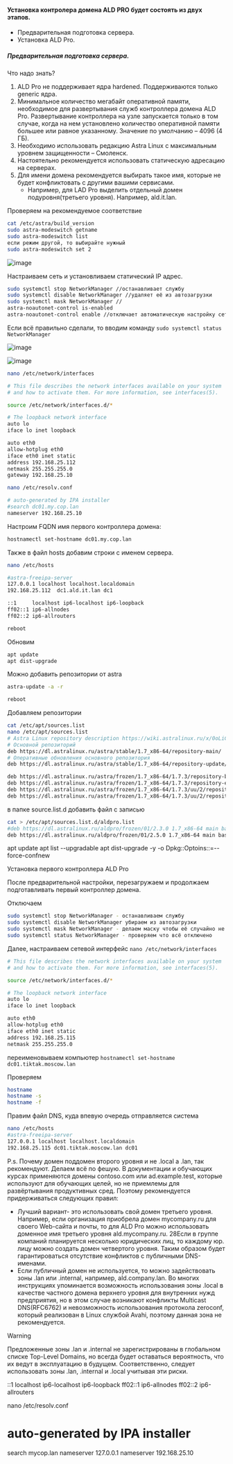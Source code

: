 #### Установка контролера домена ALD PRO будет состоять из двух этапов.

- Предварительная подготовка сервера.
- Установка ALD Pro.

##### Предварительная подготовка сервера.

Что надо знать?
1. ALD Pro не поддерживает ядра hardened. Поддерживаются только generic ядра.<br>
2. Минимальное количество мегабайт оперативной памяти, необходимое для развертывания служб контроллера домена ALD Pro. Развертывание контроллера на узле запускается только в том случае, когда на нем установлено количество оперативной памяти большее или равное указанному. Значение по умолчанию – 4096 (4 ГБ).
3. Необходимо использовать редакцию Astra Linux с максимальным уровнем защищенности – Смоленск.<br>
4. Настоятельно рекомендуется использовать статическую адресацию на серверах.<br>
5. Для имени домена рекомендуется выбирать такое имя, которые не будет конфликтовать с другими вашими сервисами.
   - Например, для LAD Pro выделить отдельный домен подуровня(третьего уровня). Например, ald.it.lan.

Проверяем на рекомендуемое соответствие
```bash
cat /etc/astra/build_version
sudo astra-modeswitch getname
sudo astra-modeswitch list
если режим другой, то выбирайте нужный
sudo astra-modeswitch set 2
```
![image](https://github.com/user-attachments/assets/eb82502b-f6de-45e5-8773-6124a034124f)

Настраиваем сеть и установливаем статический IP адрес.


```bash
sudo systemctl stop NetworkManager //останавливает службу
sudo systemctl disable NetworkManager //удаляет её из автозагрузки
sudo systemctl mask NetworkManager //
astra-noautonet-control is-enabled 
astra-noautonet-control enable //отключает автоматическую настройку сетевых подключений, блокируя работу служб NetworkManager, network-manager и connman, а также отключает элемент управления сетью в трее графического интерфейса.
```
Если всё правильно сделали, то вводим команду ``sudo systemctl status NetworkManager``

![image](https://github.com/user-attachments/assets/cd97eba1-f772-48eb-b7db-fb13d2785baa)

![image](https://github.com/user-attachments/assets/d7ecd977-c8da-4deb-bee6-3f5a0e3046ec)


```bash
nano /etc/network/interfaces

# This file describes the network interfaces available on your system
# and how to activate them. For more information, see interfaces(5).

source /etc/network/interfaces.d/*

# The loopback network interface
auto lo
iface lo inet loopback

auto eth0
allow-hotplug eth0
iface eth0 inet static
address 192.168.25.112
netmask 255.255.255.0
gateway 192.168.25.10
```
```bash
nano /etc/resolv.conf

# auto-generated by IPA installer
#search dc01.my.cop.lan
nameserver 192.168.25.10
```

Настроим FQDN имя первого контроллера домена:
```bash
hostnamectl set-hostname dc01.my.cop.lan
```

Также в файл hosts добавим строки с именем сервера.
```bash
nano /etc/hosts

#astra-freeipa-server
127.0.0.1 localhost localhost.localdomain
192.168.25.112  dc1.ald.it.lan dc1

::1     localhost ip6-localhost ip6-loopback
ff02::1 ip6-allnodes
ff02::2 ip6-allrouters
```
```bash 
reboot
```
Обновим
```bash
apt update
apt dist-upgrade
```
Можно добавить репозитории от astra
```bash
astra-update -a -r
```
```bash
reboot
```
Добавляем репозитории
```bash
cat /etc/apt/sources.list
nano /etc/apt/sources.list
# Astra Linux repository description https://wiki.astralinux.ru/x/0oLiC
# Основной репозиторий
deb https://dl.astralinux.ru/astra/stable/1.7_x86-64/repository-main/     1.7_x86-64 main contrib non-free
# Оперативные обновления основного репозитория
deb https://dl.astralinux.ru/astra/stable/1.7_x86-64/repository-update/   1.7_x86-64 main contrib non-free

deb https://dl.astralinux.ru/astra/frozen/1.7_x86-64/1.7.3/repository-base/          1.7_x86-64 main contrib non-free
deb https://dl.astralinux.ru/astra/frozen/1.7_x86-64/1.7.3/repository-extended/      1.7_x86-64 main contrib non-free
deb https://dl.astralinux.ru/astra/frozen/1.7_x86-64/1.7.3/uu/2/repository-base/     1.7_x86-64 main contrib non-free
deb https://dl.astralinux.ru/astra/frozen/1.7_x86-64/1.7.3/uu/2/repository-extended/ 1.7_x86-64 main contrib non-free
```
в папкe source.list.d добавить файл с записью
```bash
cat > /etc/apt/sources.list.d/aldpro.list
#deb https://dl.astralinux.ru/aldpro/frozen/01/2.3.0 1.7_x86-64 main base
deb https://dl.astralinux.ru/aldpro/frozen/01/2.5.0 1.7_x86-64 main base
```


apt update
 apt list --upgradable
 apt dist-upgrade -y -o Dpkg::Optoins::=--force-confnew

Установка первого контроллера ALD Pro





После предварительной настройки, перезагружаем и продолжаем подготавливать первый контроллер домена.

Отключаем 
```bash
sudo systemctl stop NetworkManager - останавливаем службу
sudo systemctl disable NetworkManager убираем из автозагрузки
sudo systemctl mask NetworkManager - делаем маску чтобы её случайно не запустили
sudo systemctl status NetworkManager - проверяем что всё отключено
```
Далее, настраиваем сетевой интерфейс ``nano /etc/network/interfaces``

```bash
# This file describes the network interfaces available on your system
# and how to activate them. For more information, see interfaces(5).

source /etc/network/interfaces.d/*

# The loopback network interface
auto lo
iface lo inet loopback

auto eth0
allow-hotplug eth0
iface eth0 inet static
address 192.168.25.115
netmask 255.255.255.0
```
переименовываем компьютер ``hostnamectl set-hostname dc01.tiktak.moscow.lan``

Проверяем

```bash
hostname
hostname -s
hostname -f
```

Правим файл DNS, куда впевую очередь отправляется система
```bash
nano /etc/hosts
#astra-freeipa-server
127.0.0.1 localhost localhost.localdomain
192.168.25.115 dc01.tiktak.moscow.lan dc01
```
P.s. Почему домен поддомен второго уровня и не .local а .lan, так рекомендуют. Делаем всё по фешую.
В документации и обучающих курсах применяются домены contoso.com или ad.example.test, которые используют для обучающих целей, но не приемлемы для развёртывания продуктивных сред. 
Поэтому рекомендуется придерживаться следующих правил: 
- Лучший вариант- это использовать свой домен третьего уровня. Например, если организация приобрела домен mycompany.ru для своего Web-сайта и почты, то для ALD Pro можно использовать доменное имя третьего уровня ald.mycompany.ru. 28Если в группе компаний планируется несколько юридических лиц, то каждому юр. лицу можно создать домен четвертого уровня. 
Таким образом будет гарантироваться отсутствие конфликтов с публичными DNS-именами.
- Если публичный домен не используется, то можно задействовать зоны .lan или .internal, например, ald.company.lan. Во многих инструкциях упоминается возможность использования зоны .local в качестве частного домена верхнего уровня для внутренних нужд предприятия, но в этом случае возникают конфликты Multicast DNS(RFC6762) и невозможность использования протокола zeroconf, который реализован в Linux службой Avahi, поэтому данная зона не рекомендуется.

> [!Warning]
> Предложенные зоны .lan и .internal не зарегистрированы в глобальном списке Top-Level Domains, но всегда будет оставаться вероятность, что их ведут в эксплуатацию в будущем.
> Соответственно, следует использовать зоны .lan, .internal и .local учитывая эти риски.

::1     localhost ip6-localhost ip6-loopback
ff02::1 ip6-allnodes
ff02::2 ip6-allrouters

nano /etc/resolv.conf
# auto-generated by IPA installer
search mycop.lan
nameserver 127.0.0.1
nameserver 192.168.25.10
